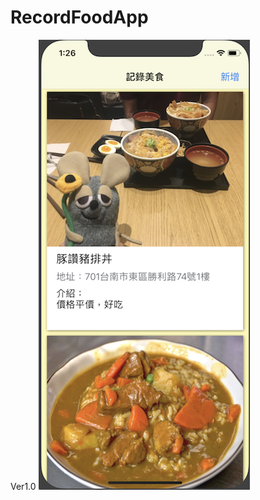 # RecordFoodApp
Ver1.0
<img width="338" height="720" src="https://github.com/WuMinFu/RecordFoodApp/blob/master/RecordFoodTest.png"/>
